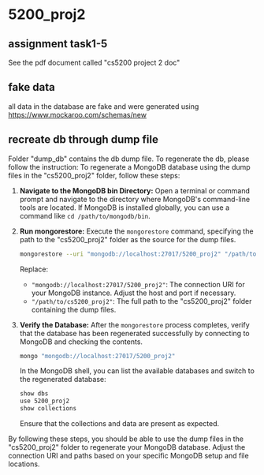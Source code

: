 # 5200_proj2

## assignment task1-5
See the pdf document called "cs5200 project 2 doc"

## fake data
all data in the database are fake and were generated using https://www.mockaroo.com/schemas/new

## recreate db through dump file
Folder "dump_db" contains the db dump file. To regenerate the db, please follow the instruction:
To regenerate a MongoDB database using the dump files in the "cs5200_proj2" folder, follow these steps:

1. **Navigate to the MongoDB bin Directory:**
   Open a terminal or command prompt and navigate to the directory where MongoDB's command-line tools are located. If MongoDB is installed globally, you can use a command like `cd /path/to/mongodb/bin`.

2. **Run mongorestore:**
   Execute the `mongorestore` command, specifying the path to the "cs5200_proj2" folder as the source for the dump files.

    ```bash
    mongorestore --uri "mongodb://localhost:27017/5200_proj2" "/path/to/cs5200_proj2"
    ```

   Replace:
   - `"mongodb://localhost:27017/5200_proj2"`: The connection URI for your MongoDB instance. Adjust the host and port if necessary.
   - `"/path/to/cs5200_proj2"`: The full path to the "cs5200_proj2" folder containing the dump files.

3. **Verify the Database:**
   After the `mongorestore` process completes, verify that the database has been regenerated successfully by connecting to MongoDB and checking the contents.

    ```bash
    mongo "mongodb://localhost:27017/5200_proj2"
    ```

   In the MongoDB shell, you can list the available databases and switch to the regenerated database:

    ```bash
    show dbs
    use 5200_proj2
    show collections
    ```

   Ensure that the collections and data are present as expected.

By following these steps, you should be able to use the dump files in the "cs5200_proj2" folder to regenerate your MongoDB database. Adjust the connection URI and paths based on your specific MongoDB setup and file locations.
